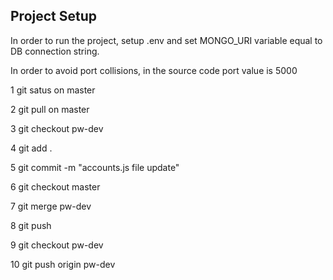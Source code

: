 ## Project Setup

In order to run the project, setup .env and set MONGO_URI variable equal to DB connection string.

In order to avoid port collisions, in the source code port value is 5000

1  git satus on master

2  git pull on master

3  git checkout pw-dev 

4  git add .

5  git commit -m "accounts.js file update"

6  git checkout master

7  git merge pw-dev

8  git push

9  git checkout pw-dev

10 git push origin pw-dev
